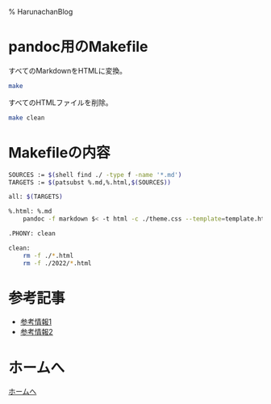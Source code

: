 % HarunachanBlog

# pandoc用のMakefile

すべてのMarkdownをHTMLに変換。

```sh
make
```

すべてのHTMLファイルを削除。

```sh
make clean
```

# Makefileの内容


```sh
SOURCES := $(shell find ./ -type f -name '*.md')
TARGETS := $(patsubst %.md,%.html,$(SOURCES))

all: $(TARGETS)

%.html: %.md
	pandoc -f markdown $< -t html -c ./theme.css --template=template.html5 -o $@

.PHONY: clean

clean:
	rm -f ./*.html
	rm -f ./2022/*.html
```

# 参考記事

- [参考情報1](https://github.com/jez/pandoc-markdown-css-theme/blob/master/Makefile)
- [参考情報2](https://gist.github.com/bertvv/e77e3a5d24d8c2a9bcc4)

# ホームへ

[ホームへ](https://harunachan.com/)

